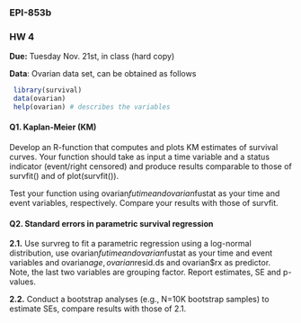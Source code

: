 
### EPI-853b

### HW 4

**Due:** Tuesday Nov. 21st, in class (hard copy)


**Data**: Ovarian data set, can be obtained as follows


```r
 library(survival)
 data(ovarian)
 help(ovarian) # describes the variables
```


#### Q1. Kaplan-Meier (KM)

Develop an R-function that computes and plots KM estimates of survival curves. Your function should take as input a time variable and a status indicator (event/right censored) and produce results comparable to those of survfit()   and of plot(survfit()).

Test your function using ovarian$futime and ovarian$fustat as your time and event variables, respectively. Compare your results with those of survfit.


#### Q2. Standard errors in parametric survival regression

**2.1.** Use survreg to fit a parametric regression using a log-normal distribution, use ovarian$futime and ovarian$fustat as your time and event variables and ovarian$age, ovarian$resid.ds and ovarian$rx as predictor. Note, the last two variables are grouping factor. Report estimates, SE and p-values.


**2.2.** Conduct a bootstrap analyses (e.g., N=10K bootstrap samples) to estimate SEs, compare results with those of 2.1.
